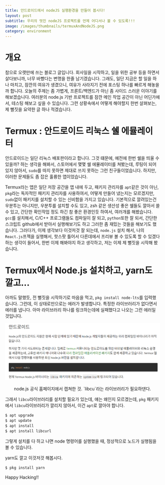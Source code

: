 ```yaml
---
title: 안드로이드에서 nodeJS 실행환경을 만들어 봅시다!
layout: post
subtitle: 우리의 멋진 nodeJS 프로젝트를 언제 어디서나 볼 수 있도록!!!
image: /images/thumbnails/termuxAndNodeJS.png
category: environment
---
```


# 개요

참으로 오랫만에 쓰는 블로그 글입니다. 회사일을 시작하고, 일을 위한 공부 등을 하면서 살다보니까, 너무 바빴다는 변명을 한줄 남기겠습니다. 그래도, 일단 지금은 할 일을 하나 마치고, 잠깐의 여유가 생겼으니, 여유가 사라지기 전에 포스팅 하나를 빠르게 해놓을까 합니다. 오늘의 주제는 좀 가볍게, 프론트/백엔드가 아닌 좀 사이드 스러운 이야기를 해보겠습니다. 여러분의 node.js 기반 프로젝트를 잠깐 메인 작업 공간이 아닌 어딘가에서, 테스팅 해보고 싶을 수 있습니다. 그런 상황속에서 어떻게 해야할지 한번 살펴보는, 제 뻘짓을 요약한 글 하나 적겠습니다.

# Termux : 안드로이드 리눅스 쉘 에뮬레이터

안드로이드는 일단 리눅스 배포판이라고 합니다. 그것 떄문에, 예전에 한번 쉘을 띄울 수 있을까? 하는 생각을 해봐서, 스토어에서 몇몇 쉘 에뮬레이터를 쳐봤는데, 루팅이 되어 있지 않아서, `sudo`를 따지 못하면 제대로 쓰지 못하는 그런 친구들이었습니다. 하지만, 이러한 문제들도 좀 잡은 훌륭한 앱이었습니다.

Termux라는 앱은 일단 저장 공간을 앱 내에 두고, 패키지 관리자를 `apt`같은 것이 아닌, `pkg`라는 독자적인 패키지 관리자를 사용하여서, 어떻게 만들어 냈는지는 모르겠지만, `sudo`없이 패키지를 설치할 수 있는 신비함을 가지고 있습니다. 기본적으로 깔려있는건 우분투는 아니지만, 우분투를 설치할 수도 있고, zsh 같은 생산성 좋은 쉘들도 깔아서 쓸 수 있고, 간단한 확인작업 정도 하긴 참 좋은 환경인듯 하여서, 여러개를 해봤습니다. `gcc`를 설치해서, C/C++ 프로그램들도 컴파일이 잘 되고, `python`또한 잘 되서, 간단한 스크립트 github에서 받아서 실행해보기도 하고 그러한 좀 재밌는 것들을 해보기도 했습니다. 그러다가, 이제 생각보다 이것저것 잘 되는데, `node.js` 설치 해서, 나의 `React.js`프젝을 실행해서, 핫스팟 틀어서 다른데에서 프리뷰 볼 수 있도록 할 수 있겠다 하는 생각이 들어서, 한번 이제 해봐야지 하고 생각하고, 저는 이제 제 뻘짓을 시작해 봤습니다.

# Termux에서 Node.js 설치하고, yarn도 깔고...

아까도 말했듯, 전 뻘짓을 시작하기로 마음을 먹고, `pkg install node-lts`를 입력했습니다. 그런데, 이 상태로만으로는 에러가 발생합니다. 특정한 라이브러리가 없다면서 에러를 냅니다. 아마 라이브러리 하나를 링크하는데에 실패했다고 나오는 그런 에러일 것입니다.

![안드로이드에서의 nodejs](/images/environment/installing-nodejs-android.png)

<div style="display:flex;justify-content:center">node.js 공식 홈페이지에서 캡쳐한 것. `libcu`라는 라이브러리가 필요하댄다.</div>

그래서 `libcu`라이브러리를 설치할 필요가 있는데, 얘는 왜인지 모르겠는데, `pkg` 패키지에서 `libcu`라이브러리가 깔리지 않아서, 이건 `apt`로 깔아야 합니다.

```bash
$ apt upgrade
$ apt update
$ apt install
$ apt install libcurl
```

그렇게 설치를 다 하고 나면 node 명령어를 실행했을 때, 정상적으로 노드가 실행됨을 볼 수 있습니다.

yarn도 깔고 이것저것 해봅시다.

```bash
$ pkg install yarn
```

Happy Hacking!!
